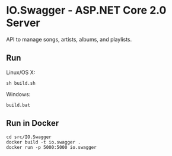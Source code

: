 # IO.Swagger - ASP.NET Core 2.0 Server

API to manage songs, artists, albums, and playlists.

## Run

Linux/OS X:

```
sh build.sh
```

Windows:

```
build.bat
```

## Run in Docker

```
cd src/IO.Swagger
docker build -t io.swagger .
docker run -p 5000:5000 io.swagger
```
